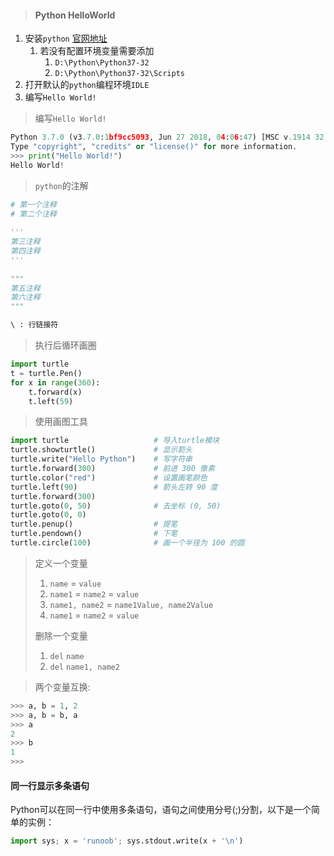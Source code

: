 > #### Python HelloWorld

1. 安装`python` [官网地址](https://www.python.org/)
   1. 若没有配置环境变量需要添加
      1. `D:\Python\Python37-32`
      2. `D:\Python\Python37-32\Scripts`
2. 打开默认的`python`编程环境`IDLE`
3. 编写`Hello World!`

> 编写`Hello World!`

```python
Python 3.7.0 (v3.7.0:1bf9cc5093, Jun 27 2018, 04:06:47) [MSC v.1914 32 bit (Intel)] on win32
Type "copyright", "credits" or "license()" for more information.
>>> print("Hello World!")
Hello World!
```

> `python`的注解

```python
# 第一个注释
# 第二个注释
 
'''
第三注释
第四注释
'''
 
"""
第五注释
第六注释
"""

\ : 行链接符
```

> 执行后循环画圈

```python
import turtle
t = turtle.Pen()
for x in range(360):
	t.forward(x)
	t.left(59)
```

> 使用画图工具

```python
import turtle					# 导入turtle模块
turtle.showturtle()				# 显示箭头
turtle.write("Hello Python")	# 写字符串
turtle.forward(300)				# 前进 300 像素
turtle.color("red")				# 设置画笔颜色
turtle.left(90)					# 箭头左转 90 度
turtle.forward(300)
turtle.goto(0, 50)				# 去坐标 (0, 50)
turtle.goto(0, 0)
turtle.penup()					# 提笔
turtle.pendown()				# 下笔
turtle.circle(100)				# 画一个半径为 100 的圆
```

> 定义一个变量
>
>  	1. `name` = `value`
>  	2. `name1` = `name2` = `value`
>  	3. `name1, name2` = `name1Value, name2Value`
>  	4. `name1` = `name2` = `value`
>
>
>
> 删除一个变量
>
> 1. `del` `name`
> 2. `del` `name1, name2`


> 两个变量互换:

```python
>>> a, b = 1, 2
>>> a, b = b, a
>>> a
2
>>> b
1
>>> 
```

#### 同一行显示多条语句

Python可以在同一行中使用多条语句，语句之间使用分号(;)分割，以下是一个简单的实例：

```python
import sys; x = 'runoob'; sys.stdout.write(x + '\n')
```

